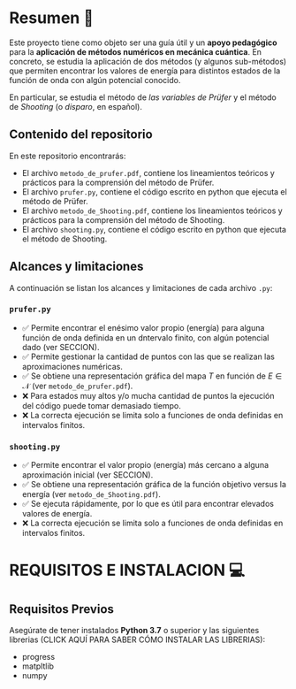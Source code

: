 # Resumen 📄

Este proyecto tiene como objeto ser una guía útil y un **apoyo pedagógico** para la **aplicación de métodos numéricos en mecánica cuántica**. En concreto, se estudia la aplicación de dos métodos (y algunos sub-métodos) que permiten encontrar los valores de energía para distintos estados de la función de onda con algún potencial conocido.

En particular, se estudia el método de _las variables de Prüfer_ y el método de _Shooting_ (o _disparo_, en español).

## Contenido del repositorio
En este repositorio encontrarás:
 - El archivo ```metodo_de_prufer.pdf```, contiene los lineamientos teóricos y prácticos para la comprensión del método de Prüfer.
 - El archivo ```prufer.py```, contiene el código escrito en python que ejecuta el método de Prüfer.
 - El archivo ```metodo_de_Shooting.pdf```, contiene los lineamientos teóricos y prácticos para la comprensión del método de Shooting.
 - El archivo ```shooting.py```, contiene el código escrito en python que ejecuta el método de Shooting.

## Alcances y limitaciones
A continuación se listan los alcances y limitaciones de cada archivo ```.py```: 
### ```prufer.py ```
 
 - ✅ Permite encontrar el enésimo valor propio (energía) para alguna función de onda definida en un dntervalo finito, con algún potencial dado (ver SECCION).
 - ✅ Permite gestionar la cantidad de puntos con las que se realizan las aproximaciones numéricas.
 - ✅ Se obtiene una representación gráfica del mapa $T$ en función de $E \in \mathcal{N}$ (ver ```metodo_de_prufer.pdf```).
 - ❌ Para estados muy altos y/o mucha cantidad de puntos la ejecución del código puede tomar demasiado tiempo.
 - ❌ La correcta ejecución se limita solo a funciones de onda definidas en intervalos finitos.

### ```shooting.py ```
 
 - ✅ Permite encontrar el valor propio (energía) más cercano a alguna aproximación inicial (ver SECCION).
 - ✅ Se obtiene una representación gráfica de la función objetivo versus la energía (ver ```metodo_de_Shooting.pdf```).
 - ✅ Se ejecuta rápidamente, por lo que es útil para encontrar elevados valores de energía.
 - ❌ La correcta ejecución se limita solo a funciones de onda definidas en intervalos finitos.


# REQUISITOS E INSTALACION 💻
## Requisitos Previos

Asegúrate de tener instalados **Python 3.7** o superior y las siguientes librerias (CLICK AQUÍ PARA SABER CÓMO INSTALAR LAS LIBRERIAS):
 - progress
 - matpltlib
 - numpy




